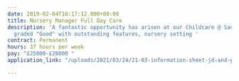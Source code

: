 ```yaml
---
date: 2019-02-04T16:17:12.000+00:00
title: Nursery Manager Full Day Care
description: 'A fantastic opportunity has arisen at our Childcare @ Sandal OFSTED
  graded "Good" with outstanding features, nursery setting '
contract: Permanent
hours: 37 hours per week
pay: "£25000-£28000 "
application_link: "/uploads/2021/03/24/21-03-information-sheet-jd-and-ps.pdf"

---
```

